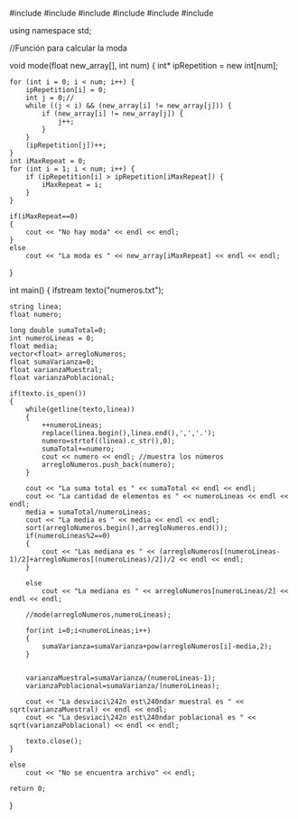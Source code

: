 #include <iostream>
#include <algorithm>
#include <fstream>
#include <string>
#include <vector>
#include <cmath>

using namespace std;

//Función para calcular la moda

void mode(float new_array[], int num)
{
    int* ipRepetition = new int[num];

    for (int i = 0; i < num; i++) {
        ipRepetition[i] = 0;
        int j = 0;//
        while ((j < i) && (new_array[i] != new_array[j])) {
            if (new_array[i] != new_array[j]) {
                j++;
            }
        }
        (ipRepetition[j])++;
    }
    int iMaxRepeat = 0;
    for (int i = 1; i < num; i++) {
        if (ipRepetition[i] > ipRepetition[iMaxRepeat]) {
            iMaxRepeat = i;
        }
    }

    if(iMaxRepeat==0)
    {
        cout << "No hay moda" << endl << endl;
    }
    else
        cout << "La moda es " << new_array[iMaxRepeat] << endl << endl;
}

int main()
{
    ifstream texto("numeros.txt");

    string linea;
    float numero;

    long double sumaTotal=0;
    int numeroLineas = 0;
    float media;
    vector<float> arregloNumeros;
    float sumaVarianza=0;
    float varianzaMuestral;
    float varianzaPoblacional;

    if(texto.is_open())
    {
        while(getline(texto,linea))
        {
            ++numeroLineas;
            replace(linea.begin(),linea.end(),',','.');
            numero=strtof((linea).c_str(),0);
            sumaTotal+=numero;
            cout << numero << endl; //muestra los números
            arregloNumeros.push_back(numero);
        }

        cout << "La suma total es " << sumaTotal << endl << endl;
        cout << "La cantidad de elementos es " << numeroLineas << endl << endl;
        media = sumaTotal/numeroLineas;
        cout << "La media es " << media << endl << endl;
        sort(arregloNumeros.begin(),arregloNumeros.end());
        if(numeroLineas%2==0)
        {
            cout << "Las mediana es " << (arregloNumeros[(numeroLineas-1)/2]+arregloNumeros[(numeroLineas)/2])/2 << endl << endl;
        }

        else
            cout << "La mediana es " << arregloNumeros[numeroLineas/2] << endl << endl;

        //mode(arregloNumeros,numeroLineas);

        for(int i=0;i<numeroLineas;i++)
        {
            sumaVarianza=sumaVarianza+pow(arregloNumeros[i]-media,2);
        }


        varianzaMuestral=sumaVarianza/(numeroLineas-1);
        varianzaPoblacional=sumaVarianza/(numeroLineas);

        cout << "La desviaci\242n est\240ndar muestral es " << sqrt(varianzaMuestral) << endl << endl;
        cout << "La desviaci\242n est\240ndar poblacional es " << sqrt(varianzaPoblacional) << endl << endl;

        texto.close();
    }

    else
        cout << "No se encuentra archivo" << endl;

    return 0;
}
